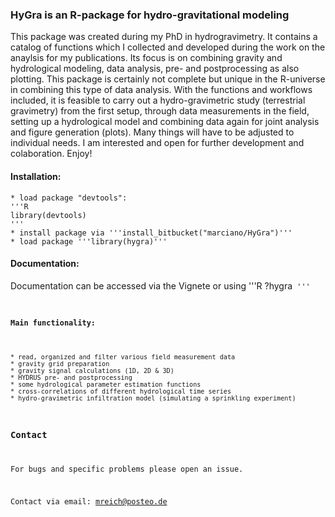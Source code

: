 ### __**HyGra** is an R-package for hydro-gravitational modeling__ ###

This package was created during my PhD in hydrogravimetry.
It contains a catalog of functions which I collected and developed during the work on the anaylsis for my publications.
Its focus is on combining gravity and hydrological modeling, data analysis, pre- and postprocessing as also plotting.
This package is certainly not complete but unique in the R-universe in combining this type of data analysis.
With the functions and workflows included, it is feasible to carry out a hydro-gravimetric study (terrestrial gravimetry) from the first setup, through data measurements in the field,
setting up a hydrological model and combining data again for joint analysis and figure generation (plots).
Many things will have to be adjusted to individual needs.
I am interested and open for further development and colaboration.
Enjoy!

#### __Installation:__ ####

    * load package "devtools":
    '''R
    library(devtools)
    '''
    * install package via '''install_bitbucket("marciano/HyGra")'''
    * load package '''library(hygra)'''

#### __Documentation:__ ####

Documentation can be accessed via the Vignete or using 
    '''R
    ?hygra<code>
    '''

#### __Main functionality:__ ####

    * read, organized and filter various field measurement data
    * gravity grid preparation
    * gravity signal calculations (1D, 2D & 3D)
    * HYDRUS pre- and postprocessing
    * some hydrological parameter estimation functions
    * cross-correlations of different hydrological time series
    * hydro-gravimetric infiltration model (simulating a sprinkling experiment)

### Contact ###

For bugs and specific problems please open an issue.

Contact via email: mreich@posteo.de
